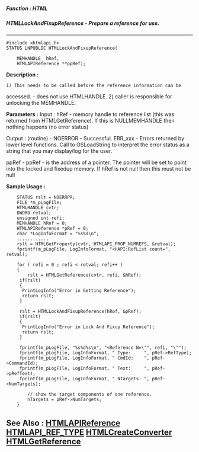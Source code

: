 ##### Function : HTML
##### HTMLLockAndFixupReference - Prepare a reference for use.
---
```
#include <htmlapi.h>
STATUS LNPUBLIC HTMLLockAndFixupReference(

	MEMHANDLE  hRef,
	HTMLAPIReference **ppRef);
```
**Description :**

	1) This needs to be called before the reference information can be 
accessed.
	 - does not use HTMLHANDLE.
       2) caller is responsible for unlocking the MEMHANDLE.

**Parameters :**
Input :
hRef  -  memory handle to reference list (this was returned from HTMLGetReference). If this is NULLMEMHANDLE then nothing happens (no error status)

Output :
(routine)  -   NOERROR - Successful.
  ERR_xxx - Errors returned by lower level functions.  Call to OSLoadString to interpret the error status as a string that you may display/log for the user.


ppRef  -  ppRef - is the address of a pointer.  The pointer will be set to point into the locked and fixedup memory.  If hRef is not null then this must not be null


**Sample Usage :**
```
	STATUS rslt = NOERRPR;
	FILE *m_pLogFile;
	HTMLHANDLE cvtr;
	DWORD retval;
	unsigned int refi;
	MEMHANDLE hRef = 0;
	HTMLAPIReference *pRef = 0;
	char *LogInfoFormat = "%s%d\n"; 
	............
	rslt = HTMLGetProperty(cvtr, HTMLAPI_PROP_NUMREFS, &retval);
	fprintf(m_pLogFile, LogInfoFormat, "<HAPI:RefList count=", retval); 

	for ( refi = 0 ; refi < retval; refi++ )
	{
        rslt = HTMLGetReference(cvtr, refi, &hRef);
	 if(rslt)
	 {
	  PrintLogInfo("Error in Getting Reference");
	  return rslt;
	 }
	 
	 rslt = HTMLLockAndFixupReference(hRef, &pRef);
	 if(rslt)
	 {
	  PrintLogInfo("Error in Lock And Fixup Reference");
	  return rslt;
	 }
	 
	 fprintf(m_pLogFile, "%s%d%s\n", "<Reference N=\"", refi, "\"");
	 fprintf(m_pLogFile, LogInfoFormat, " Type:     ", pRef->RefType);
	 fprintf(m_pLogFile, LogInfoFormat, " CmdId:    ", pRef->CommandId);
	 fprintf(m_pLogFile, LogInfoFormat, " Text:     ", pRef->pRefText);
	 fprintf(m_pLogFile, LogInfoFormat, " NTargets: ", pRef->NumTargets);

        // show the target components of one reference.
        nTargets = pRef->NumTargets;
	}
```
**See Also :**
[HTMLAPIReference](/domino-c-api-docs/reference/Data/HTMLAPIReference)
[HTMLAPI_REF_TYPE](/domino-c-api-docs/reference/Data/HTMLAPI_REF_TYPE)
[HTMLCreateConverter](/domino-c-api-docs/reference/Func/HTMLCreateConverter)
[HTMLGetReference](/domino-c-api-docs/reference/Func/HTMLGetReference)
---
